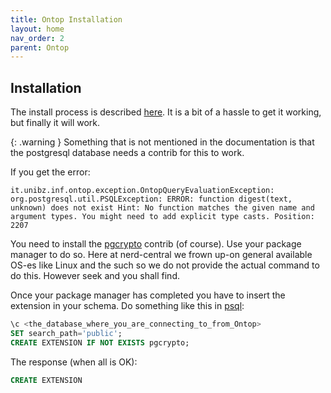 ```yaml
---
title: Ontop Installation
layout: home
nav_order: 2
parent: Ontop
---
```


## Installation

The install process is described [here](https://ontop-vkg.org/guide/cli.html#setup-ontop-cli). It is a bit of a hassle to get it working, but finally it will work.

{: .warning }
Something that is not mentioned in the documentation is that the postgresql database needs a contrib for this to work.

If you get the error:

`it.unibz.inf.ontop.exception.OntopQueryEvaluationException: org.postgresql.util.PSQLException: ERROR: function digest(text, unknown) does not exist
  Hint: No function matches the given name and argument types. You might need to add explicit type casts.
  Position: 2207
`
  
You need to install the
[pgcrypto](https://www.postgresql.org/docs/current/pgcrypto.html)
contrib (of course). Use your package manager to do so. Here at
nerd-central we frown up-on general available OS-es like Linux and the such so we do not provide the actual command to do this. However seek and you shall find.

Once your package manager has completed you have to insert the extension in your schema. Do something like this in [psql](https://www.postgresql.org/docs/current/app-psql.html):

```sql
\c <the_database_where_you_are_connecting_to_from_Ontop>
SET search_path='public';
CREATE EXTENSION IF NOT EXISTS pgcrypto;
```

The response (when all is OK):

```sql
CREATE EXTENSION
```

